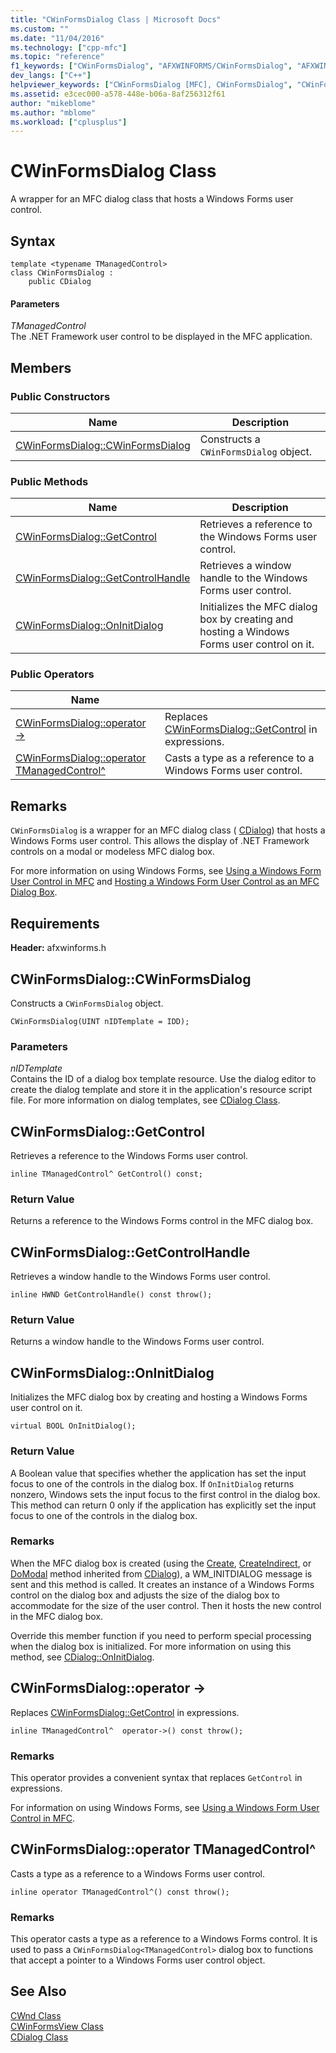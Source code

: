 ```yaml
---
title: "CWinFormsDialog Class | Microsoft Docs"
ms.custom: ""
ms.date: "11/04/2016"
ms.technology: ["cpp-mfc"]
ms.topic: "reference"
f1_keywords: ["CWinFormsDialog", "AFXWINFORMS/CWinFormsDialog", "AFXWINFORMS/CWinFormsDialog::CWinFormsDialog", "AFXWINFORMS/CWinFormsDialog::GetControl", "AFXWINFORMS/CWinFormsDialog::GetControlHandle", "AFXWINFORMS/CWinFormsDialog::OnInitDialog"]
dev_langs: ["C++"]
helpviewer_keywords: ["CWinFormsDialog [MFC], CWinFormsDialog", "CWinFormsDialog [MFC], GetControl", "CWinFormsDialog [MFC], GetControlHandle", "CWinFormsDialog [MFC], OnInitDialog"]
ms.assetid: e3cec000-a578-448e-b06a-8af256312f61
author: "mikeblome"
ms.author: "mblome"
ms.workload: ["cplusplus"]
---
```

# CWinFormsDialog Class
A wrapper for an MFC dialog class that hosts a Windows Forms user control.  
  
## Syntax  
  
```  
template <typename TManagedControl>  
class CWinFormsDialog :   
    public CDialog  
```  
  
#### Parameters  
*TManagedControl*<br/>
The .NET Framework user control to be displayed in the MFC application.  
  
## Members  
  
### Public Constructors  
  
|Name|Description|  
|----------|-----------------|  
|[CWinFormsDialog::CWinFormsDialog](#cwinformsdialog)|Constructs a `CWinFormsDialog` object.|  
  
### Public Methods  
  
|Name|Description|  
|----------|-----------------|  
|[CWinFormsDialog::GetControl](#getcontrol)|Retrieves a reference to the Windows Forms user control.|  
|[CWinFormsDialog::GetControlHandle](#getcontrolhandle)|Retrieves a window handle to the Windows Forms user control.|  
|[CWinFormsDialog::OnInitDialog](#oninitdialog)|Initializes the MFC dialog box by creating and hosting a Windows Forms user control on it.|  
  
### Public Operators  
  
|Name||  
|----------|-|  
|[CWinFormsDialog::operator -&gt;](#operator_-_gt)|Replaces [CWinFormsDialog::GetControl](#getcontrol) in expressions.|  
|[CWinFormsDialog::operator TManagedControl^](#operator_tmanagedcontrol)|Casts a type as a reference to a Windows Forms user control.|  
  
## Remarks  
 `CWinFormsDialog` is a wrapper for an MFC dialog class ( [CDialog](../../mfc/reference/cdialog-class.md)) that hosts a Windows Forms user control. This allows the display of .NET Framework controls on a modal or modeless MFC dialog box.  
  
 For more information on using Windows Forms, see [Using a Windows Form User Control in MFC](../../dotnet/using-a-windows-form-user-control-in-mfc.md) and [Hosting a Windows Form User Control as an MFC Dialog Box](../../dotnet/hosting-a-windows-form-user-control-as-an-mfc-dialog-box.md).  
  
## Requirements  
 **Header:** afxwinforms.h  
  
##  <a name="cwinformsdialog"></a>  CWinFormsDialog::CWinFormsDialog  
 Constructs a `CWinFormsDialog` object.  
  
```  
CWinFormsDialog(UINT nIDTemplate = IDD);
```  
  
### Parameters  
 *nIDTemplate*  
 Contains the ID of a dialog box template resource. Use the dialog editor to create the dialog template and store it in the application's resource script file. For more information on dialog templates, see [CDialog Class](../../mfc/reference/cdialog-class.md).  
  
##  <a name="getcontrol"></a>  CWinFormsDialog::GetControl  
 Retrieves a reference to the Windows Forms user control.  
  
```  
inline TManagedControl^ GetControl() const;  
```  
  
### Return Value  
 Returns a reference to the Windows Forms control in the MFC dialog box.  
  
##  <a name="getcontrolhandle"></a>  CWinFormsDialog::GetControlHandle  
 Retrieves a window handle to the Windows Forms user control.  
  
```  
inline HWND GetControlHandle() const throw();
```  
  
### Return Value  
 Returns a window handle to the Windows Forms user control.  
  
##  <a name="oninitdialog"></a>  CWinFormsDialog::OnInitDialog  
 Initializes the MFC dialog box by creating and hosting a Windows Forms user control on it.  
  
```  
virtual BOOL OnInitDialog();
```  
  
### Return Value  
 A Boolean value that specifies whether the application has set the input focus to one of the controls in the dialog box. If `OnInitDialog` returns nonzero, Windows sets the input focus to the first control in the dialog box. This method can return 0 only if the application has explicitly set the input focus to one of the controls in the dialog box.  
  
### Remarks  
 When the MFC dialog box is created (using the [Create](../../mfc/reference/cdialog-class.md#create), [CreateIndirect](../../mfc/reference/cdialog-class.md#createindirect), or [DoModal](../../mfc/reference/cdialog-class.md#domodal) method inherited from [CDialog](../../mfc/reference/cdialog-class.md)), a WM_INITDIALOG message is sent and this method is called. It creates an instance of a Windows Forms control on the dialog box and adjusts the size of the dialog box to accommodate for the size of the user control. Then it hosts the new control in the MFC dialog box.  
  
 Override this member function if you need to perform special processing when the dialog box is initialized. For more information on using this method, see [CDialog::OnInitDialog](../../mfc/reference/cdialog-class.md#oninitdialog).  
  
##  <a name="operator_-_gt"></a>  CWinFormsDialog::operator -&gt;  
 Replaces [CWinFormsDialog::GetControl](#getcontrol) in expressions.  
  
```  
inline TManagedControl^  operator->() const throw();
```  
  
### Remarks  
 This operator provides a convenient syntax that replaces `GetControl` in expressions.  
  
 For information on using Windows Forms, see [Using a Windows Form User Control in MFC](../../dotnet/using-a-windows-form-user-control-in-mfc.md).  
  
##  <a name="operator_tmanagedcontrol_xor"></a>  CWinFormsDialog::operator TManagedControl^  
 Casts a type as a reference to a Windows Forms user control.  
  
```  
inline operator TManagedControl^() const throw();
```  
  
### Remarks  
 This operator casts a type as a reference to a Windows Forms control. It is used to pass a `CWinFormsDialog<TManagedControl>` dialog box to functions that accept a pointer to a Windows Forms user control object.  
  
## See Also  
 [CWnd Class](../../mfc/reference/cwnd-class.md)   
 [CWinFormsView Class](../../mfc/reference/cwinformsview-class.md)   
 [CDialog Class](../../mfc/reference/cdialog-class.md)
